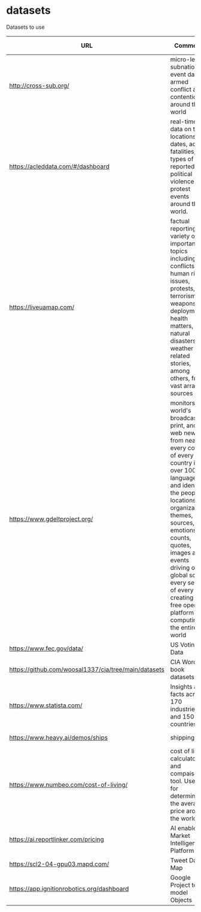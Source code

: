 # datasets
Datasets to use

| URL | Comments | Free (Y/N) | Category |
| --- | --- | --- | --- |
| http://cross-sub.org/ | micro-level, subnational event data on armed conflict and contention around the world | Y   | Conflict |
| https://acleddata.com/#/dashboard | real-time data on the locations, dates, actors, fatalities, and types of all reported political violence and protest events around the world. | Y   | Conflict |
| https://liveuamap.com/ | factual reporting of a variety of important topics including conflicts, human rights issues, protests, terrorism, weapons deployment, health matters, natural disasters, and weather related stories, among others, from a vast array of sources | Y   | Conflict |
| https://www.gdeltproject.org/ | monitors the world's broadcast, print, and web news from nearly every corner of every country in over 100 languages and identifies the people, locations, organizations, themes, sources, emotions, counts, quotes, images and events driving our global society every second of every day, creating a free open platform for computing on the entire world | Y   | Populations & People |
| https://www.fec.gov/data/ | US Voting Data | Y   | Populations & People |
| https://github.com/woosal1337/cia/tree/main/datasets | CIA Word fact book datasets | Y   | Populations & People |
| https://www.statista.com/ | Insights and facts across 170 industries and 150+ countries | Y   | Populations & People |
| https://www.heavy.ai/demos/ships | shipping | Y   | Populations & People |
| https://www.numbeo.com/cost-of-living/ | cost of living calculator and compaison tool. Useful for determining the average price around the world.|Y|Finance & Business|
| https://ai.reportlinker.com/pricing | AI enabled Market Intelligence Platform | N | Finance & Business|
| https://scl2-04-gpu03.mapd.com/ | Tweet Data Map | Y   | Social Media |
| https://app.ignitionrobotics.org/dashboard | Google Project to 3d model Objects | Y   | Scans |

